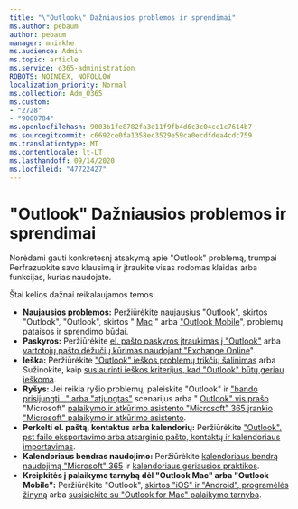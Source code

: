 ```yaml
---
title: "\"Outlook\" Dažniausios problemos ir sprendimai"
ms.author: pebaum
author: pebaum
manager: mnirkhe
ms.audience: Admin
ms.topic: article
ms.service: o365-administration
ROBOTS: NOINDEX, NOFOLLOW
localization_priority: Normal
ms.collection: Adm_O365
ms.custom:
- "2728"
- "9000784"
ms.openlocfilehash: 9003b1fe8782fa3e11f9fb4d6c3c04cc1c7614b7
ms.sourcegitcommit: c6692ce0fa1358ec3529e59ca0ecdfdea4cdc759
ms.translationtype: MT
ms.contentlocale: lt-LT
ms.lasthandoff: 09/14/2020
ms.locfileid: "47722427"
---
```

# <a name="outlook-common-issues-and-resolutions"></a>"Outlook" Dažniausios problemos ir sprendimai

Norėdami gauti konkretesnį atsakymą apie "Outlook" problemą, trumpai Perfrazuokite savo klausimą ir įtraukite visas rodomas klaidas arba funkcijas, kurias naudojate.

Štai kelios dažnai reikalaujamos temos:

- **Naujausios problemos:**  Peržiūrėkite naujausius  ["Outlook](https://support.office.com/article/ecf61305-f84f-4e13-bb73-95a214ac1230)", skirtos "Outlook", "Outlook", skirtos "  [Mac](https://support.office.com/article/54afa5e3-db38-422a-9d94-3b55330ded8e)  " arba  ["Outlook Mobile](https://support.office.com/article/a264ef01-9c88-48fb-9285-7017e4f31f02)", problemų pataisos ir sprendimo būdai.
- **Paskyros:**  Peržiūrėkite  [el. pašto paskyros įtraukimas į "Outlook"](https://support.office.com/article/6e27792a-9267-4aa4-8bb6-c84ef146101b)  arba  [vartotojų pašto dėžučių kūrimas naudojant "Exchange Online](https://docs.microsoft.com/Exchange/recipients-in-exchange-online/create-user-mailboxes)".
- **Ieška:**  Peržiūrėkite  ["Outlook" ieškos problemų trikčių šalinimas](https://support.office.com/article/2556b11f-f4d8-46be-b0a7-de33a3f4f066)  arba Sužinokite, kaip  [susiaurinti ieškos kriterijus, kad "Outlook" būtų geriau ieškoma](https://support.office.com/article/D824D1E9-A255-4C8A-8553-276FB895A8DA).
- **Ryšys:**  Jei reikia ryšio problemų, paleiskite "Outlook" ir  ["bando prisijungti..." arba "atjungtas"](https://aka.ms/SaRA-OutlookDisconnect)  scenarijus arba "  [Outlook" vis prašo](https://aka.ms/SaRA-OutlookPwdPrompt)  "Microsoft"  [palaikymo ir atkūrimo asistento "Microsoft" 365 įrankio "Microsoft" palaikymo ir atkūrimo asistento](https://diagnostics.outlook.com/#/).
- **Perkelti el. paštą, kontaktus arba kalendorių:**  Peržiūrėkite  ["Outlook". pst failo eksportavimo arba atsarginio pašto, kontaktų ir kalendoriaus importavimas](https://support.office.com/article/14252b52-3075-4e9b-be4e-ff9ef1068f91).
- **Kalendoriaus bendras naudojimo:**  Peržiūrėkite  [kalendoriaus bendrą naudojimą "Microsoft" 365](https://support.office.com/article/b576ecc3-0945-4d75-85f1-5efafb8a37b4)  ir  [kalendoriaus geriausios praktikos](https://support.office.com/article/D93F72D3-2361-4E0D-8D6A-5C4939C17F39).
- **Kreipkitės į palaikymo tarnybą dėl "Outlook Mac" arba "Outlook Mobile":**  Peržiūrėkite "Outlook",  [skirtos "iOS" ir "Android", programėlės žinyną](https://support.office.com/article/218a22d1-9fa5-4889-b689-de1c63493243)  arba  [susisiekite su "Outlook for Mac" palaikymo tarnyba](https://support.office.com/article/d0410177-8e65-4487-93f7-206a3a3d71a8).
